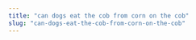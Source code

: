 ```yaml
---
title: "can dogs eat the cob from corn on the cob"
slug: "can-dogs-eat-the-cob-from-corn-on-the-cob"
---
```


